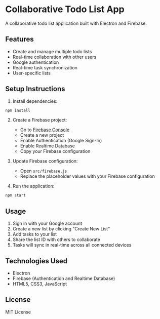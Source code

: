 # Collaborative Todo List App

A collaborative todo list application built with Electron and Firebase.

## Features

- Create and manage multiple todo lists
- Real-time collaboration with other users
- Google authentication
- Real-time task synchronization
- User-specific lists

## Setup Instructions

1. Install dependencies:
```bash
npm install
```

2. Create a Firebase project:
   - Go to [Firebase Console](https://console.firebase.google.com)
   - Create a new project
   - Enable Authentication (Google Sign-In)
   - Enable Realtime Database
   - Copy your Firebase configuration

3. Update Firebase configuration:
   - Open `src/firebase.js`
   - Replace the placeholder values with your Firebase configuration

4. Run the application:
```bash
npm start
```

## Usage

1. Sign in with your Google account
2. Create a new list by clicking "Create New List"
3. Add tasks to your list
4. Share the list ID with others to collaborate
5. Tasks will sync in real-time across all connected devices

## Technologies Used

- Electron
- Firebase (Authentication and Realtime Database)
- HTML5, CSS3, JavaScript

## License

MIT License